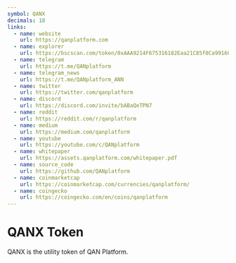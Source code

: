 ```yaml
---
symbol: QANX
decimals: 18
links:
  - name: website
    url: https://qanplatform.com
  - name: explorer
    url: https://bscscan.com/token/0xAAA9214F675316182Eaa21C85f0Ca99160CC3AAA
  - name: telegram
    url: https://t.me/QANplatform
  - name: telegram_news
    url: https://t.me/QANplatform_ANN
  - name: twitter
    url: https://twitter.com/qanplatform
  - name: discord
    url: https://discord.com/invite/bABaQeTPN7
  - name: reddit
    url: https://reddit.com/r/qanplatform
  - name: medium
    url: https://medium.com/qanplatform
  - name: youtube
    url: https://youtube.com/c/QANplatform
  - name: whitepaper
    url: https://assets.qanplatform.com/whitepaper.pdf
  - name: source_code
    url: https://github.com/QANplatform
  - name: coinmarketcap
    url: https://coinmarketcap.com/currencies/qanplatform/
  - name: coingecko
    url: https://coingecko.com/en/coins/qanplatform
---
```


# QANX Token

QANX is the utility token of QAN Platform.
